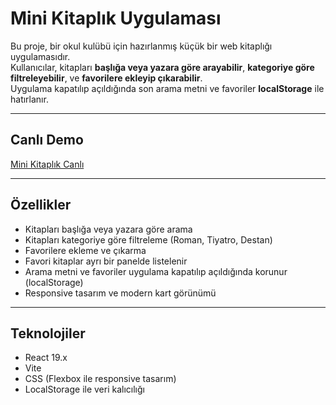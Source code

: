 # Mini Kitaplık Uygulaması

Bu proje, bir okul kulübü için hazırlanmış küçük bir web kitaplığı uygulamasıdır.  
Kullanıcılar, kitapları **başlığa veya yazara göre arayabilir**, **kategoriye göre filtreleyebilir**, ve **favorilere ekleyip çıkarabilir**.  
Uygulama kapatılıp açıldığında son arama metni ve favoriler **localStorage** ile hatırlanır.

---

## Canlı Demo
[Mini Kitaplık Canlı](https://minikitaplik-theta.vercel.app/)  

---

## Özellikler

- Kitapları başlığa veya yazara göre arama  
- Kitapları kategoriye göre filtreleme (Roman, Tiyatro, Destan)  
- Favorilere ekleme ve çıkarma  
- Favori kitaplar ayrı bir panelde listelenir  
- Arama metni ve favoriler uygulama kapatılıp açıldığında korunur (localStorage)  
- Responsive tasarım ve modern kart görünümü  

---

## Teknolojiler

- React 19.x  
- Vite  
- CSS (Flexbox ile responsive tasarım)  
- LocalStorage ile veri kalıcılığı  
